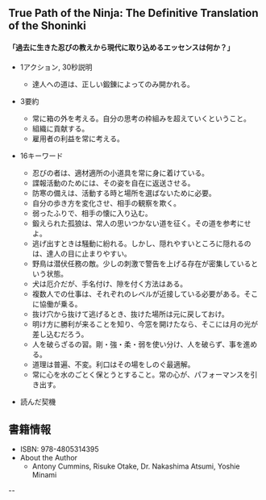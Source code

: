 ## True Path of the Ninja: The Definitive Translation of the Shoninki  

#### 「過去に生きた忍びの教えから現代に取り込めるエッセンスは何か？」  

+ 1アクション, 30秒説明  
  - 達人への道は、正しい鍛錬によってのみ開かれる。  

+ 3要約  
  - 常に箱の外を考える。自分の思考の枠組みを超えていくということ。  
  - 組織に貢献する。  
  - 雇用者の利益を常に考える。  

+ 16キーワード  
  - 忍びの者は、適材適所の小道具を常に身に着けている。  
  - 諜報活動のためには、その姿を自在に返送させる。  
  - 防寒の備えは、活動する時と場所を選ばないために必要。  
  - 自分の歩き方を変化させ、相手の観察を欺く。  
  - 弱ったふりで、相手の懐に入り込む。  
  - 鍛えられた孤狼は、常人の思いつかない道を征く。その道を参考にせよ。  
  - 逃げ出すときは騒動に紛れる。しかし、隠れやすいところに隠れるのは、達人の目に止まりやすい。  
  - 野鳥は潜伏任務の敵。少しの刺激で警告を上げる存在が密集しているという状態。  
  - 犬は厄介だが、手名付け、隙を付く方法はある。  
  - 複数人での仕事は、それぞれのレベルが近接している必要がある。そこに協働が乗る。  
  - 抜け穴から抜けて逃げるとき、抜けた場所は元に戻しておけ。  
  - 明け方に勝利が来ることを知り、今窓を開けたなら、そこには月の光が差し込むだろう。  
  - 人を破らざるの習。剛・強・柔・弱を使い分け、人を破らず、事を進める。  
  - 道理は普遍、不変。利口はその場をしのぐ最適解。  
  - 常に心を水のごとく保とうとすること。常の心が、パフォーマンスを引き出す。  

+ 読んだ契機  

## 書籍情報  

+ ISBN: 978-4805314395  
+ About the Author  
  - Antony Cummins, Risuke Otake, Dr. Nakashima Atsumi, Yoshie Minami

--
